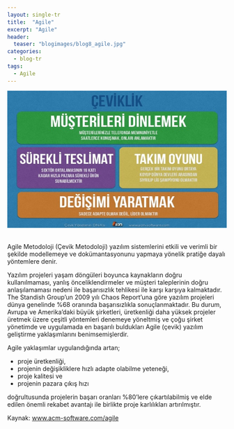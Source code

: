 ```yaml
---
layout: single-tr
title:  "Agile"
excerpt: "Agile"
header:
  teaser: "blogimages/blog8_agile.jpg"
categories:
  - blog-tr
tags:
  - Agile
---
```


![agile](/images/blogimages/blog8_agile.jpg "Agile")<br>
<br>

Agile Metodoloji (Çevik Metodoloji) yazılım sistemlerini etkili ve verimli bir şekilde modellemeye ve dokümantasyonunu yapmaya yönelik pratiğe dayalı yöntemlere denir.

Yazılım projeleri yaşam döngüleri boyunca kaynakların doğru kullanılmaması, yanlış önceliklendirmeler ve müşteri taleplerinin doğru anlaşılamaması nedeni ile başarısızlık tehlikesi ile karşı karşıya kalmaktadır. The Standish Group’un 2009 yılı Chaos Report’una göre yazılım projeleri dünya genelinde %68 oranında başarısızlıkla sonuçlanmaktadır. Bu durum, Avrupa ve Amerika’daki büyük şirketleri, üretkenliği daha yüksek projeler üretmek üzere çeşitli yöntemleri denemeye yöneltmiş ve çoğu şirket yönetimde ve uygulamada en başarılı buldukları Agile (çevik) yazılım geliştirme yaklaşımlarını benimsemişlerdir.

Agile yaklaşımlar uygulandığında artan;

- proje üretkenliği,
- projenin değişikliklere hızlı adapte olabilme yeteneği,
- proje kalitesi ve
- projenin pazara çıkış hızı

doğrultusunda projelerin başarı oranları %80’lere çıkartılabilmiş ve elde edilen önemli rekabet avantajı ile birlikte proje karlılıkları artırılmıştır.

Kaynak: www.acm-software.com/agile
